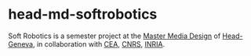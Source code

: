 # head-md-softrobotics
Soft Robotics is a semester project at the [Master Media Design](https://www.hesge.ch/head/en/programs-research/master-arts-media-design) of [Head-Geneva](https://www.hesge.ch/head/), in collaboration with [CEA](https://www.cea.fr/), [CNRS](https://www.cnrs.fr/en/pepr/robotics-for-society-o2r), [INRIA](https://www.inria.fr/en).